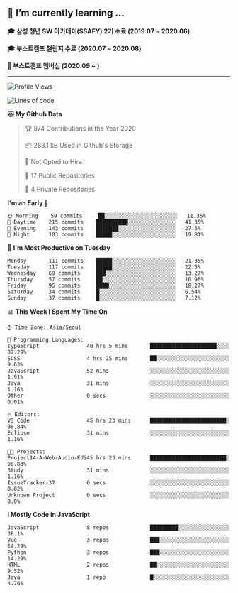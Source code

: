 ## 🌱 I’m currently learning ...

**🎓 삼성 청년 SW 아카데미(SSAFY) 2기 수료 (2019.07 ~ 2020.06)**

**🎓 부스트캠프 챌린지 수료 (2020.07 ~ 2020.08)**

**🏃  부스트캠프 멤버십 (2020.09 ~ )**
 
-----

<!--START_SECTION:waka-->
![Profile Views](http://img.shields.io/badge/Profile%20Views-4-blue)

![Lines of code](https://img.shields.io/badge/From%20Hello%20World%20I%27ve%20Written-34.5%20million%20lines%20of%20code-blue)

**🐱 My Github Data** 

> 🏆 874 Contributions in the Year 2020
 > 
> 📦 283.1 kB Used in Github's Storage 
 > 
> 🚫 Not Opted to Hire
 > 
> 📜 17 Public Repositories 
 > 
> 🔑 4 Private Repositories  

**I'm an Early 🐤** 

```text
🌞 Morning    59 commits     ██░░░░░░░░░░░░░░░░░░░░░░░   11.35% 
🌆 Daytime    215 commits    ██████████░░░░░░░░░░░░░░░   41.35% 
🌃 Evening    143 commits    ███████░░░░░░░░░░░░░░░░░░   27.5% 
🌙 Night      103 commits    █████░░░░░░░░░░░░░░░░░░░░   19.81%

```
📅 **I'm Most Productive on Tuesday** 

```text
Monday       111 commits    █████░░░░░░░░░░░░░░░░░░░░   21.35% 
Tuesday      117 commits    █████░░░░░░░░░░░░░░░░░░░░   22.5% 
Wednesday    69 commits     ███░░░░░░░░░░░░░░░░░░░░░░   13.27% 
Thursday     57 commits     ██░░░░░░░░░░░░░░░░░░░░░░░   10.96% 
Friday       95 commits     ████░░░░░░░░░░░░░░░░░░░░░   18.27% 
Saturday     34 commits     █░░░░░░░░░░░░░░░░░░░░░░░░   6.54% 
Sunday       37 commits     █░░░░░░░░░░░░░░░░░░░░░░░░   7.12%

```


📊 **This Week I Spent My Time On** 

```text
⌚︎ Time Zone: Asia/Seoul

💬 Programming Languages: 
TypeScript               40 hrs 5 mins       █████████████████████░░░░   87.29% 
SCSS                     4 hrs 25 mins       ██░░░░░░░░░░░░░░░░░░░░░░░   9.63% 
JavaScript               52 mins             ░░░░░░░░░░░░░░░░░░░░░░░░░   1.91% 
Java                     31 mins             ░░░░░░░░░░░░░░░░░░░░░░░░░   1.16% 
Other                    0 secs              ░░░░░░░░░░░░░░░░░░░░░░░░░   0.01%

🔥 Editors: 
VS Code                  45 hrs 23 mins      ████████████████████████░   98.84% 
Eclipse                  31 mins             ░░░░░░░░░░░░░░░░░░░░░░░░░   1.16%

🐱‍💻 Projects: 
Project14-A-Web-Audio-Edi45 hrs 23 mins      ████████████████████████░   98.83% 
Study                    31 mins             ░░░░░░░░░░░░░░░░░░░░░░░░░   1.16% 
IssueTracker-37          0 secs              ░░░░░░░░░░░░░░░░░░░░░░░░░   0.02% 
Unknown Project          0 secs              ░░░░░░░░░░░░░░░░░░░░░░░░░   0.0%

```

**I Mostly Code in JavaScript** 

```text
JavaScript               8 repos             █████████░░░░░░░░░░░░░░░░   38.1% 
Vue                      3 repos             ███░░░░░░░░░░░░░░░░░░░░░░   14.29% 
Python                   3 repos             ███░░░░░░░░░░░░░░░░░░░░░░   14.29% 
HTML                     2 repos             ██░░░░░░░░░░░░░░░░░░░░░░░   9.52% 
Java                     1 repo              █░░░░░░░░░░░░░░░░░░░░░░░░   4.76%

```



<!--END_SECTION:waka-->
